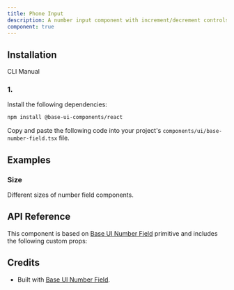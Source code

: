 ```yaml
---
title: Phone Input
description: A number input component with increment/decrement controls and validation. Built on top of Base UI Number Field component.
component: true
---
```


## Installation

CLI
Manual

### 1.

Install the following dependencies:

```bash
npm install @base-ui-components/react
```

Copy and paste the following code into your project's `components/ui/base-number-field.tsx` file.

## Examples

### Size

Different sizes of number field components.

## API Reference

This component is based on [Base UI Number Field](https://base-ui.com/react/components/number-field) primitive and includes the following custom props:

## Credits

- Built with [Base UI Number Field](https://base-ui.com/react/components/number-field).
